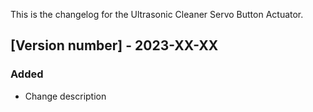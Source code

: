 This is the changelog for the Ultrasonic Cleaner Servo Button Actuator.
## [Version number] - 2023-XX-XX

### Added

- Change description